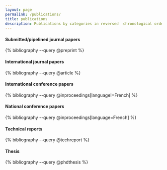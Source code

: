 ```yaml
---
layout: page
permalink: /publications/
title: publications
description: Publications by categories in reversed  chronological order. (last update July 2021)
---
```


#### Submitted/pipelined journal papers
{% bibliography --query @preprint %}


#### International journal papers
{% bibliography --query @article %}

#### International conference papers
{% bibliography --query @inproceedings[language!=French] %}

#### National conference papers
{% bibliography --query @inproceedings[language=French] %}

#### Technical reports
{% bibliography --query @techreport %}

#### Thesis
{% bibliography --query @phdthesis %}
